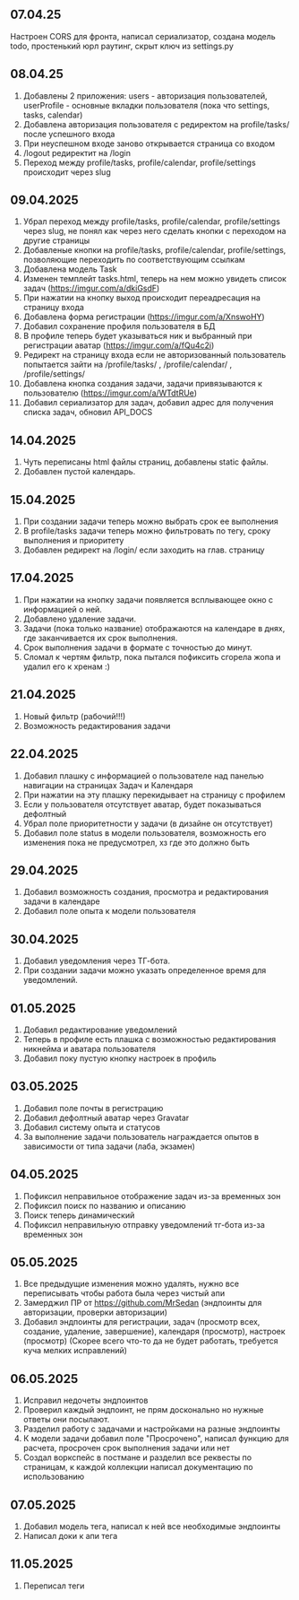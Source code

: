## 07.04.25 
Настроен CORS для фронта, написал сериализатор, создана модель todo, простенький юрл раутинг, скрыт ключ из settings.py

## 08.04.25
1. Добавлены 2 приложения: users - авторизация пользователей, userProfile - основные вкладки пользователя (пока что settings, tasks, calendar)
2. Добавлена авторизация пользователя с редиректом на profile/tasks/ после успешного входа
3. При неуспешном входе заново открывается страница со входом
4. /logout редиректит на /login 
5. Переход между profile/tasks, profile/calendar, profile/settings происходит через slug

## 09.04.2025
1. Убрал переход между profile/tasks, profile/calendar, profile/settings через slug, не понял как через него сделать кнопки с переходом на другие страницы
2. Добавленые кнопки на profile/tasks, profile/calendar, profile/settings, позволяющие переходить по соответствующим ссылкам
3. Добавлена модель Task
4. Изменен темплейт tasks.html, теперь на нем можно увидеть список задач (https://imgur.com/a/dkiGsdF)
5. При нажатии на кнопку выход происходит переадресация на страницу входа
6. Добавлена форма регистрации (https://imgur.com/a/XnswoHY)
7. Добавил сохранение профиля пользователя в БД
8. В профиле теперь будет указываться ник и выбранный при регистрации аватар (https://imgur.com/a/fQu4c2i)
9. Редирект на страницу входа если не авторизованный пользователь попытается зайти на /profile/tasks/ , /profile/calendar/ , /profile/settings/
10. Добавлена кнопка создания задачи, задачи привязываются к пользователю (https://imgur.com/a/WTdtRUe)
11. Добавил сериализатор для задач, добавил адрес для получения списка задач, обновил API_DOCS

## 14.04.2025
1. Чуть переписаны html файлы страниц, добавлены static файлы.
2. Добавлен пустой календарь.

## 15.04.2025
1. При создании задачи теперь можно выбрать срок ее выполнения
2. В profile/tasks задачи теперь можно фильтровать по тегу, сроку выполнения и приоритету
3. Добавлен редирект на /login/ если заходить на глав. страницу

## 17.04.2025

1. При нажатии на кнопку задачи появляется всплывающее окно с информацией о ней.
2. Добавлено удаление задачи.
3. Задачи (пока только название) отображаются на календаре в днях, где заканчивается их срок выполнения.
4. Срок выполнения задачи в формате с точностью до минут.
5. Сломал к чертям фильтр, пока пытался пофиксить сгорела жопа и удалил его к хренам :)

## 21.04.2025

1. Новый фильтр (рабочий!!!)
2. Возможность редактирования задачи

## 22.04.2025

1. Добавил плашку с информацией о пользователе над панелью навигации на страницах Задач и Календаря
2. При нажатии на эту плашку перекидывает на страницу с профилем
3. Если у пользователя отсутствует аватар, будет показываться дефолтный
4. Убрал поле приоритетности у задачи (в дизайне он отсутствует)
5. Добавил поле status в модели пользователя, возможность его изменения пока не предусмотрел, хз где это должно быть

## 29.04.2025

1. Добавил возможность создания, просмотра и редактирования задачи в календаре
2. Добавил поле опыта к модели пользователя

## 30.04.2025

1. Добавил уведомления через ТГ-бота.
2. При создании задачи можно указать определенное время для уведомлений.

## 01.05.2025

1. Добавил редактирование уведомлений
2. Теперь в профиле есть плашка с возможностью редактирования никнейма и аватара пользователя
3. Добавил поку пустую кнопку настроек в профиль

## 03.05.2025

1. Добавил поле почты в регистрацию
2. Добавил дефолтный аватар через Gravatar
3. Добавил систему опыта и статусов
4. За выполнение задачи пользователь награждается опытов в зависимости от типа задачи (лаба, экзамен)

## 04.05.2025

1. Пофиксил неправильное отображение задач из-за временных зон
2. Пофиксил поиск по названию и описанию
3. Поиск теперь динамический
4. Пофиксил неправильную отправку уведомлений тг-бота из-за временных зон

## 05.05.2025

1. Все предыдущие изменения можно удалять, нужно все переписывать чтобы работа была через чистый апи
2. Замерджил ПР от https://github.com/MrSedan (эндпоинты для авторизации, проверки авторизации)
3. Добавил эндпоинты для регистрации, задач (просмотр всех, создание, удаление, завершение), календаря (просмотр), настроек (просмотр) (Скорее всего что-то да не будет работать, требуется куча мелких исправлений)

## 06.05.2025

1. Исправил недочеты эндпоинтов
2. Проверил каждый эндпоинт, не прям досконально но нужные ответы они посылают.
3. Разделил работу с задачами и настройками на разные эндпоинты
4. К модели задачи добавил поле "Просрочено", написал функцию для расчета, просрочен срок выполнения задачи или нет
5. Создал воркспейс в постмане и разделил все реквесты по страницам, к каждой коллекции написал документацию по использованию

## 07.05.2025

1. Добавил модель тега, написал к ней все необходимые эндпоинты
2. Написал доки к апи тега

## 11.05.2025

1. Переписал теги